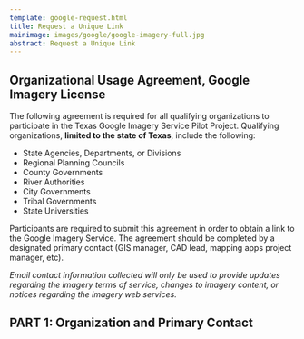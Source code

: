 ```yaml
---
template: google-request.html
title: Request a Unique Link
mainimage: images/google/google-imagery-full.jpg
abstract: Request a Unique Link
---
```

## Organizational Usage Agreement, Google Imagery License

The following agreement is required for all qualifying organizations to participate in the Texas Google Imagery Service Pilot Project. Qualifying organizations, **limited to the state of Texas**, include the following:

 - State Agencies, Departments, or Divisions
 - Regional Planning Councils
 - County Governments
 - River Authorities
 - City Governments
 - Tribal Governments
 - State Universities

Participants are required to submit this agreement in order to obtain a link to the Google Imagery Service. The agreement should be completed by a designated primary contact (GIS manager, CAD lead, mapping apps project manager, etc).

*Email contact information collected will only be used to provide updates regarding the imagery terms of service, changes to imagery content, or notices regarding the imagery web services.*

## PART 1: Organization and Primary Contact 


